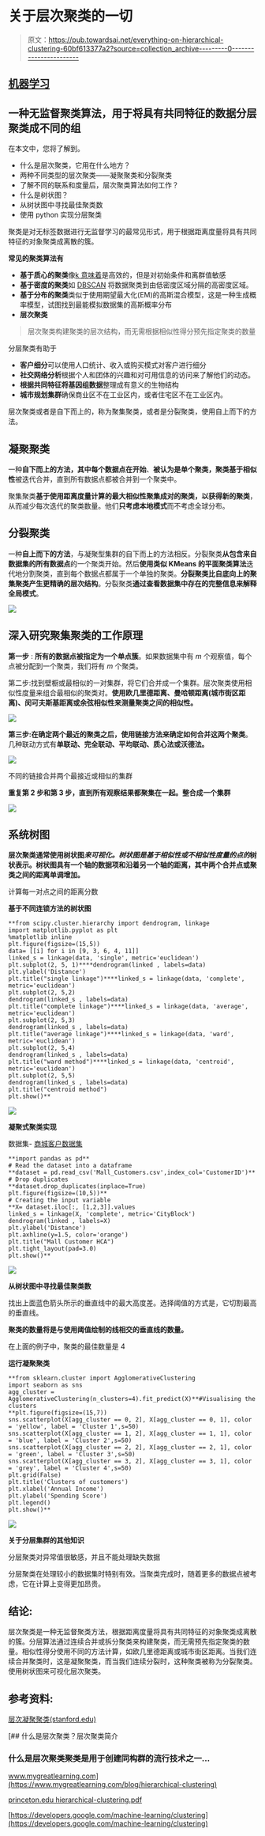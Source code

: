 # 关于层次聚类的一切

> 原文：<https://pub.towardsai.net/everything-on-hierarchical-clustering-60bf613377a2?source=collection_archive---------0----------------------->

## [机器学习](https://towardsai.net/p/category/machine-learning)

## 一种无监督聚类算法，用于将具有共同特征的数据分层聚类成不同的组

在本文中，您将了解到。

*   什么是层次聚类，它用在什么地方？
*   两种不同类型的层次聚类——凝聚聚类和分裂聚类
*   了解不同的联系和度量后，层次聚类算法如何工作？
*   什么是树状图？
*   从树状图中寻找最佳聚类数
*   使用 python 实现分层聚类

聚类是对无标签数据进行无监督学习的最常见形式，用于根据距离度量将具有共同特征的对象聚类成离散的簇。

**常见的聚类算法有**

*   **基于质心的聚类**像[k 意味着](/k-means-clustering-techniques-to-find-the-optimal-clusters-7eea5431a4fb)是高效的，但是对初始条件和离群值敏感
*   **基于密度的聚类**如 [DBSCAN](https://medium.com/swlh/dbscan-density-based-spatial-clustering-for-applications-with-noise-476d95c1f14a) 将数据聚类到由低密度区域分隔的高密度区域。
*   **基于分布的聚类**类似于使用期望最大化(EM)的高斯混合模型，这是一种生成概率模型，试图找到最能模拟数据集的高斯概率分布
*   **层次聚类**

> 层次聚类构建聚类的层次结构，而无需根据相似性得分预先指定聚类的数量

分层聚类有助于

*   **客户细分**可以使用人口统计、收入或购买模式对客户进行细分
*   **社交网络分析**根据个人和团体的兴趣和对可用信息的访问来了解他们的动态。
*   **根据共同特征将基因组数据**整理成有意义的生物结构
*   **城市规划集群**确保商业区不在工业区内，或者住宅区不在工业区内。

层次聚类或者是自下而上的，称为聚集聚类，或者是分裂聚类，使用自上而下的方法。

## **凝聚聚类**

一种**自下而上的方法，其中每个数据点在开始**、**被认为是单个聚类，聚类基于相似性**被迭代合并，直到所有数据点都被合并到一个聚类中。

聚集聚类**基于使用距离度量计算的最大相似性聚集成对的聚类，以获得新的聚类**，从而减少每次迭代的聚类数量。他们**只考虑本地模式**而不考虑全球分布。

## 分裂聚类

一种**自上而下的方法**，与凝聚型集群的自下而上的方法相反。分裂聚类**从包含来自数据集的所有数据点**的一个聚类开始。然后**使用类似 KMeans 的平面聚类算法**迭代地分割聚类，直到每个数据点都属于一个单独的聚类。**分裂聚类比自底向上的聚集聚类产生更精确的层次结构**。分裂聚类**通过查看数据集中存在的完整信息来解释全局模式**。

![](img/8cc8022711a6f9100d80a884360691e8.png)

## 深入研究聚集聚类的工作原理

**第一步** : **所有的数据点被指定为一个单点簇**。如果数据集中有 *m* 个观察值，每个点被分配到一个聚类，我们将有 *m* 个聚类。

第二步:找到壁橱或最相似的一对集群，将它们合并成一个集群。层次聚类使用相似性度量来组合最相似的聚类对。**使用欧几里德距离、曼哈顿距离(城市街区距离)、闵可夫斯基距离或余弦相似性来测量聚类之间的相似性。**

![](img/a7cd37dd4a1424ef0078bc316307cf3a.png)

**第三步:在确定两个最近的聚类之后，使用链接方法来确定如何合并这两个聚类**。几种联动方式有**单联动、完全联动、平均联动、质心法或沃德法。**

![](img/dcc0abbc9ba76cbf480d7d9e38b1f859.png)

不同的链接合并两个最接近或相似的集群

**重复第 2 步和第 3 步，直到所有观察结果都聚集在一起。整合成一个集群**

![](img/c13ad34db3326a8e3c17bd80a2ec04b0.png)

## 系统树图

**层次聚类通常使用树状图*来可视化。*树状图*是基于相似性或不相似性度量的点的*树状表示。树状图具有一个轴的数据项和沿着另一个轴的距离，其中两个合并点或聚类之间的距离单调增加。**

计算每一对点之间的距离分数

**基于不同连锁方法的树状图**

```
**from scipy.cluster.hierarchy import dendrogram, linkage
import matplotlib.pyplot as plt
%matplotlib inline
plt.figure(figsize=(15,5))
data= [[i] for i in [9, 3, 6, 4, 11]]
linked_s = linkage(data, 'single', metric='euclidean')
plt.subplot(2, 5, 1)****dendrogram(linked , labels=data)
plt.ylabel('Distance')
plt.title("single linkage")****linked_s = linkage(data, 'complete', metric='euclidean')
plt.subplot(2, 5,2)
dendrogram(linked_s , labels=data)
plt.title("complete linkage")****linked_s = linkage(data, 'average', metric='euclidean')
plt.subplot(2, 5,3)
dendrogram(linked_s , labels=data)
plt.title("average linkage")****linked_s = linkage(data, 'ward', metric='euclidean')
plt.subplot(2, 5,4)
dendrogram(linked_s , labels=data)
plt.title("ward method")****linked_s = linkage(data, 'centroid', metric='euclidean')
plt.subplot(2, 5,5)
dendrogram(linked_s , labels=data)
plt.title("centroid method")
plt.show()**
```

![](img/541c50c6017f11776fd34009d7c95256.png)

**凝聚式聚类实现**

数据集- [商城客户数据集](https://www.kaggle.com/shwetabh123/mall-customers)

```
**import pandas as pd**
# Read the dataset into a dataframe
**dataset = pd.read_csv('Mall_Customers.csv',index_col='CustomerID')**
# Drop duplicates
**dataset.drop_duplicates(inplace=True)
plt.figure(figsize=(10,5))**
# Creating the input variable
**X= dataset.iloc[:, [1,2,3]].values
linked_s = linkage(X, 'complete', metric='CityBlock')
dendrogram(linked , labels=X)
plt.ylabel('Distance')
plt.axhline(y=1.5, color='orange')
plt.title("Mall Customer HCA")
plt.tight_layout(pad=3.0)
plt.show()**
```

![](img/dd6c1dc9f06172772cf1883c0e8f26b0.png)

**从树状图中寻找最佳聚类数**

找出上面蓝色箭头所示的垂直线中的最大高度差。选择阈值的方式是，它切割最高的垂直线。

**聚类的数量将是与使用阈值绘制的线相交的垂直线的数量。**

在上面的例子中，聚类的最佳数量是 4

**运行凝聚聚类**

```
**from sklearn.cluster import AgglomerativeClustering
import seaborn as sns
agg_cluster = AgglomerativeClustering(n_clusters=4).fit_predict(X)**#Visualising the clusters
**plt.figure(figsize=(15,7))
sns.scatterplot(X[agg_cluster == 0, 2], X[agg_cluster == 0, 1], color = 'yellow', label = 'Cluster 1',s=50)
sns.scatterplot(X[agg_cluster == 1, 2], X[agg_cluster == 1, 1], color = 'blue', label = 'Cluster 2',s=50)
sns.scatterplot(X[agg_cluster == 2, 2], X[agg_cluster == 2, 1], color = 'green', label = 'Cluster 3',s=50)
sns.scatterplot(X[agg_cluster == 3, 2], X[agg_cluster == 3, 1], color = 'grey', label = 'Cluster 4',s=50)
plt.grid(False)
plt.title('Clusters of customers')
plt.xlabel('Annual Income')
plt.ylabel('Spending Score')
plt.legend()
plt.show()**
```

![](img/ab1d42255f538dd5101764b3ce0f5e61.png)

**关于分层集群的其他知识**

分层聚类对异常值很敏感，并且不能处理缺失数据

分层聚类在处理较小的数据集时特别有效。当聚类完成时，随着更多的数据点被考虑，它在计算上变得更加昂贵。

## 结论:

层次聚类是一种无监督聚类方法，根据距离度量将具有共同特征的对象聚类成离散的簇。分层算法通过连续合并或拆分聚类来构建聚类，而无需预先指定聚类的数量。相似性得分使用不同的方法计算，如欧几里德距离或城市街区距离。当我们连续合并聚类时，这是凝聚聚类，而当我们连续分裂时，这种聚类被称为分裂聚类。使用树状图来可视化层次聚类。

## 参考资料:

[层次凝聚聚类(stanford.edu)](https://nlp.stanford.edu/IR-book/html/htmledition/hierarchical-agglomerative-clustering-1.html)

[](https://www.mygreatlearning.com/blog/hierarchical-clustering) [## 什么是层次聚类？层次聚类简介

### 什么是层次聚类聚类是用于创建同构群的流行技术之一…

www.mygreatlearning.com](https://www.mygreatlearning.com/blog/hierarchical-clustering) 

[princeton.edu hierarchical-clustering.pdf](https://www.cs.princeton.edu/courses/archive/fall18/cos324/files/hierarchical-clustering.pdf)

[https://developers.google.com/machine-learning/clustering](https://developers.google.com/machine-learning/clustering)